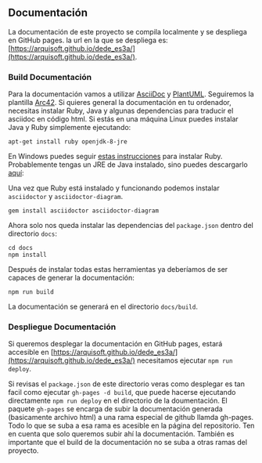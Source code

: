 ## Documentación
La documentación de este proyecto se compila localmente y se despliega en GitHub pages.
la url en la que se despliega es: [https://arquisoft.github.io/dede_es3a/](https://arquisoft.github.io/dede_es3a/).

### Build Documentación

Para la documentación vamos a utilizar [AsciiDoc](https://asciidoc.org/) y [PlantUML](https://plantuml.com). Seguiremos la plantilla [Arc42](https://github.com/arc42/arc42-template). Si quieres general la documentación en tu ordenador, necesitas instalar Ruby, Java y algunas dependencias para traducir el asciidoc en código html. Si estás en una máquina Linux puedes instalar Java y Ruby simplemente ejecutando:

```shell
apt-get install ruby openjdk-8-jre
```

En Windows puedes seguir [estas instrucciones](https://www.ruby-lang.org/en/documentation/installation) para instalar Ruby. Probablemente tengas un JRE de Java instalado, sino puedes descargarlo [aquí](https://www.oracle.com/es/java/technologies/javase/javase8-archive-downloads.html): 

Una vez que Ruby está instalado y funcionando podemos instalar `asciidoctor` y `asciidoctor-diagram`.

```shell
gem install asciidoctor asciidoctor-diagram
```

Ahora solo nos queda instalar las dependencias del `package.json` dentro del directorio `docs`:

```shell
cd docs
npm install
```
Después de instalar todas estas herramientas ya deberíamos de ser capaces de generar la documentación:
```shell
npm run build
```
La documentación se generará en el directorio `docs/build`. 

### Despliegue Documentación
Si queremos desplegar la documentación en GitHub pages, estará accesible en [https://arquisoft.github.io/dede_es3a/](https://arquisoft.github.io/dede_es3a/) necesitamos ejecutar `npm run deploy`.

Si revisas el `package.json` de este directorio veras como desplegar es tan facil como ejecutar `gh-pages -d build`, que puede hacerse ejecutando directamente `npm run deploy` en el directorio de la doumentación. El paquete `gh-pages` se encarga de subir la documentación generada (basicamente archivo html) a una rama especial de github llamda gh-pages. Todo lo que se suba a esa rama es acesible en la página del repositorio. Ten en cuenta que solo queremos subir ahí la documentación. También es importante que el build de la documentación no se suba a otras ramas del proyecto.